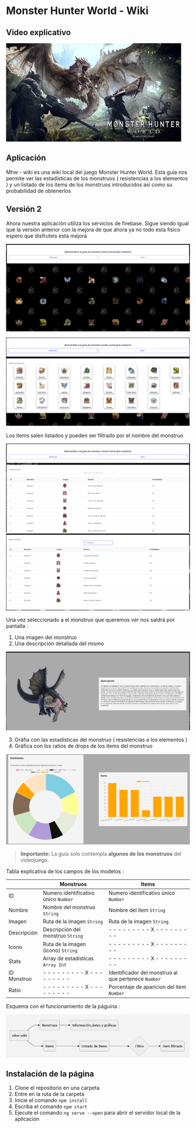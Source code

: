 # Monster Hunter World - Wiki

## Video explicativo

[![video_explicativo](/capturas/imagen-video.jpg)](https://youtu.be/TpUmfp9P-X8)

## Aplicación

Mhw - wiki es una wiki local del juego Monster Hunter World. Esta guía nos permite ver las estadisticas de los monstruos ( resistencias a los elementos ) y un listado de los items de los monstruos introducidos asi como su probabilidad de obtenerlos

## Versión 2

Ahora nuestra aplicación utiliza los servicios de firebase. Sigue siendo igual que la versión anterior con la mejora de que ahora ya no todo esta físico espero que disfruteis esta mejora

![inicio](/capturas/inicio.png)

![monstruos_inicio](/capturas/monstruo-inicio.png)

Los items salen listados y pueden ser filtrado por el nombre del monstruo

![items_inicio](/capturas/items-inicio.png)
![items_filtrado](/capturas/items-filtrado.png)


Una vez seleccionado a el monstruo que queremos ver nos saldrá por pantalla : 
1. Una imagen del monstruo
2. Una descripción detallada del mismo

![monstruos_descripcion](capturas/monstruo-descripcion.png)
	
3. Gráfia con las estadísticas del monstruo ( resistencias a los elementos )
4. Gráfica con los ratios de drops de los items del monstruo

![monstruos_grafica](capturas/monstruo-grafica.png)

> **Importante:** La guía solo contempla **algunos de los monstruos** del videojuego.

Tabla explicativa de los campos de los modelos :

|            |Monstruos                            |Items                                |
|------------|-------------------------------------|-------------------------------------|
|ID				   |Numero identificativo único `Number` |Numero identificativo único `Number` |
|Nombre      |Nombre del monstruo `String`         |Nombre del item `String`             |
|Imagen      |Ruta de la imagen `String`           |Ruta de la imagen `String`           |
|Descripción |Descripción del monstruo `String`    |- - - - - - - - - X - - - - - - - - -|
|Icono       |Ruta de la imagen (icono) `String`   |- - - - - - - - - X - - - - - - - - -|
|Stats       |Array de estadisticas `Array Int`    |- - - - - - - - - X - - - - - - - - -|
|ID Monstruo |- - - - - - - - - X - - - - - - - - -|Identificador del monstruo al que pertenece `Number`|
|Ratio       |- - - - - - - - - X - - - - - - - - -|Porcentaje de aparicion del item `Number`|

Esquema con el funcionamiento de la páguina :

![esquemas](/capturas/esquema.png)

## Instalación de la página

1. Clone el repositorio en una carpeta
2. Entre en la ruta de la carpeta
3. Inicie el comando `npm install`
4. Escriba el comando `npm start`
5. Ejecute el comando `ng serve --open` para abrir el servidor local de la aplicación
